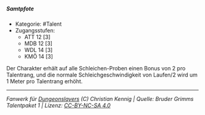 <!---
Dies ist ein Fanwerk für DUNGEONSLAYERS (C) von Christian Kennig

Quellen:      [Bruder Grimms Talentpaket 1](https://www.f-space.de/ds4/downloads.html)
              [Talentbeschreibungen](https://www.f-space.de/ds4/tools-talentcards.html)
License:      [CC-BY-NC-SA 4.0](https://creativecommons.org/licenses/by-nc-sa/4.0/deed.de)
Richtlinien:  [Fanwerkrichtlinien](https://www.dungeonslayers.net/fanwerk-richtlinien/)
Autor:        Zauberlehrling
-->

  
##### Samtpfote  
- Kategorie: #Talent  
- Zugangsstufen:  
  - ATT 12 [3]  
  - MDB 12 [3]  
  - WDL 14 [3]  
  - KMÖ 14 [3]  

Der Charakter erhält auf alle Schleichen-Proben einen Bonus von 2 pro Talentrang, und die normale Schleichgeschwindigkeit von Laufen/2 wird um 1 Meter pro Talentrang erhöht.


___  
*Fanwerk für [Dungeonslayers](https://www.dungeonslayers.net/) (C) Christian Kennig | Quelle: Bruder Grimms Talentpaket 1 | Lizenz: [CC-BY-NC-SA 4.0](https://creativecommons.org/licenses/by-nc-sa/4.0/deed.de)*  